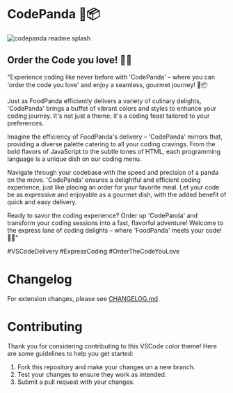 # CodePanda 🐼📦


![codepanda readme splash](https://github.com/jeoooo/codepanda/assets/53299170/27fdfb7f-f99b-40d9-a865-4f078c95bb10)




## Order the Code you love! 🚀🎨

"Experience coding like never before with 'CodePanda' – where you can 'order the code you love' and enjoy a seamless, gourmet journey! 🐼📦

Just as FoodPanda efficiently delivers a variety of culinary delights, 'CodePanda' brings a buffet of vibrant colors and styles to enhance your coding journey. It's not just a theme; it's a coding feast tailored to your preferences.

Imagine the efficiency of FoodPanda's delivery – 'CodePanda' mirrors that, providing a diverse palette catering to all your coding cravings. From the bold flavors of JavaScript to the subtle tones of HTML, each programming language is a unique dish on our coding menu.

Navigate through your codebase with the speed and precision of a panda on the move. 'CodePanda' ensures a delightful and efficient coding experience, just like placing an order for your favorite meal. Let your code be as expressive and enjoyable as a gourmet dish, with the added benefit of quick and easy delivery.

Ready to savor the coding experience? Order up 'CodePanda' and transform your coding sessions into a fast, flavorful adventure! Welcome to the express lane of coding delights – where 'FoodPanda' meets your code! 🍕🚀"

#VSCodeDelivery
#ExpressCoding
#OrderTheCodeYouLove


# Changelog

For extension changes, please see [CHANGELOG.md](CHANGELOG.md).

# Contributing

Thank you for considering contributing to this VSCode color theme! Here are some guidelines to help you get started:

1. Fork this repository and make your changes on a new branch.
2. Test your changes to ensure they work as intended.
3. Submit a pull request with your changes.
